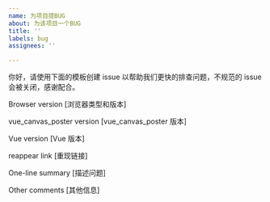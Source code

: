 ```yaml
---
name: 为项目提BUG
about: 为该项目一个BUG
title: ''
labels: bug
assignees: ''

---
```


你好，请使用下面的模板创建 issue 以帮助我们更快的排查问题，不规范的 issue 会被关闭，感谢配合。

Browser version [浏览器类型和版本]
 

vue_canvas_poster version [vue_canvas_poster 版本]
 

Vue version [Vue  版本]
 

reappear link [重现链接]
 

One-line summary  [描述问题]


Other comments [其他信息]
